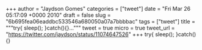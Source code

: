 
+++
author = "Jaydson Gomes"
categories = ["tweet"]
date = "Fri Mar 26 05:17:09 +0000 2010"
draft = false
slug = "6b695fea06eaddbc533546a680050a07a7bbbbac"
tags = ["tweet"]
title = """try{ sleep(); }catch(){}..."""
tweet = true
micro = true
tweet_url = "https://twitter.com/jaydson/status/11074647526"
+++
try{ sleep(); }catch(){}
